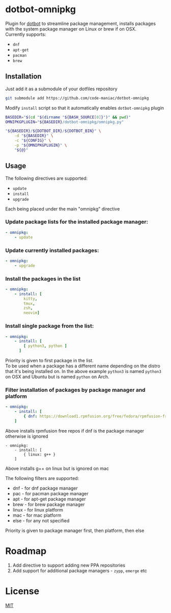# dotbot-omnipkg

Plugin for [dotbot](https://github.com/anishathalye/dotbot) to streamline package management,
installs packages with the system package manager on Linux or brew if on OSX.  
Currently supports:
* ```dnf```
* ```apt-get```
* ```pacman```
* ```brew```

## Installation
Just add it as a submodule of your dotfiles repository
```bash
git submodule add https://github.com/code-maniac/dotbot-omnipkg
```  
Modify ```install``` script so that it automatically enables ```dotbot-omnipkg``` plugin
```bash
BASEDIR="$(cd "$(dirname "${BASH_SOURCE[0]}")" && pwd)"
OMNIPKGPLUGIN="${BASEDIR}/dotbot-omnipkg/omnipkg.py"

"${BASEDIR}/${DOTBOT_DIR}/${DOTBOT_BIN}" \
    -d "${BASEDIR}" \
    -c "${CONFIG}" \
    -p "${OMNIPKGPLUGIN}" \
    "${@}" 
```

## Usage
The following directives are supported:
* ```update```
* ```install```
* ```upgrade```

Each being placed under the main "omnipkg" directive

### Update package lists for the installed package manager:
```yaml
- omnipkg:
    - update
```
  
### Update currently installed packages:
```yaml
- omnipkg:
    - upgrade
```
  
### Install the packages in the list
```yaml
- omnipkg:
    - install: [
        kitty,
        tmux,
        zsh,
        neovim]
```
### Install single package from the list:
```yaml
- omnipkg:
    - install: [
        [ python3, python ]
      ]
```
Priority is given to first package in the list.  
To be used when a package has a different name depending on the distro that it's being installed on.
In the above example ```python3``` is named ```python3``` on OSX and Ubuntu but is named ```python``` on Arch.

### Filter installation of packages by package manager and platform
```yaml
- omnipkg:
    - install: [
        { dnf: https://download1.rpmfusion.org/free/fedora/rpmfusion-free-release-$(rpm -E %fedora).noarch.rpm },
    ]
```
Above installs rpmfusion free repos if dnf is the package manager otherwise is ignored

```
- omnipkg:
    - install: [
        { linux: g++ }
    ]
```
Above installs g++ on linux but is ignored on mac

The following filters are supported:
* dnf - for dnf package manager
* pac - for pacman package manager
* apt - for apt-get package manager
* brew - for brew package manager
* linux - for linux platform
* mac - for mac platform
* else - for any not specified

Priority is given to package manager first, then platform, then else

# Roadmap
1. Add directive to support adding new PPA repositories
2. Add support for additional package managers - ```zypp```, ```emerge``` etc

# License
[MIT](https://choosealicense.com/licenses/mit/)
